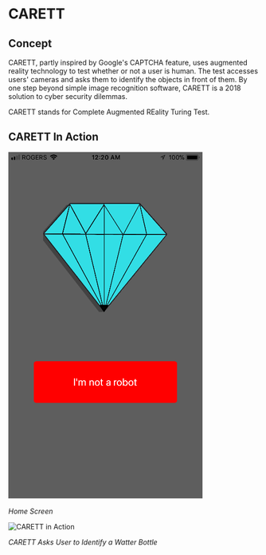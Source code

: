 # CARETT

## Concept

CARETT, partly inspired by Google's CAPTCHA feature, uses augmented reality technology to test whether or not a user is human. The test accesses users' cameras and asks them to identify the objects in front of them. By one step beyond simple image recognition software, CARETT is a 2018 solution to cyber security dilemmas.

CARETT stands for Complete Augmented REality Turing Test. 

## CARETT In Action

![CARETT Home Screen](/Image.png)

_Home Screen_

![CARETT in Action](/demo.gif)

_CARETT Asks User to Identify a Watter Bottle_
